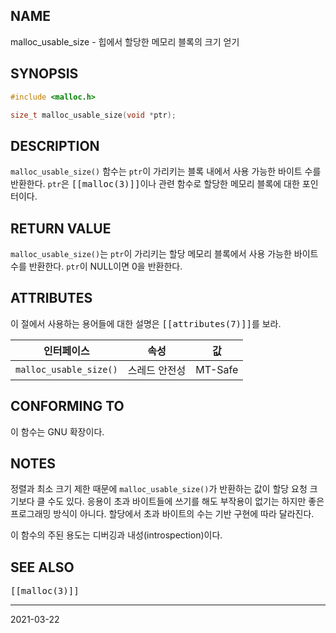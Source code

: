 ## NAME

malloc_usable_size - 힙에서 할당한 메모리 블록의 크기 얻기

## SYNOPSIS

```c
#include <malloc.h>

size_t malloc_usable_size(void *ptr);
```

## DESCRIPTION

`malloc_usable_size()` 함수는 `ptr`이 가리키는 블록 내에서 사용 가능한 바이트 수를 반환한다. `ptr`은 <tt>[[malloc(3)]]</tt>이나 관련 함수로 할당한 메모리 블록에 대한 포인터이다.

## RETURN VALUE

`malloc_usable_size()`는 `ptr`이 가리키는 할당 메모리 블록에서 사용 가능한 바이트 수를 반환한다. `ptr`이 NULL이면 0을 반환한다.

## ATTRIBUTES

이 절에서 사용하는 용어들에 대한 설명은 <tt>[[attributes(7)]]</tt>를 보라.

| 인터페이스 | 속성 | 값 |
| --- | --- | --- |
| `malloc_usable_size()` | 스레드 안전성 | MT-Safe |

## CONFORMING TO

이 함수는 GNU 확장이다.

## NOTES

정렬과 최소 크기 제한 때문에 `malloc_usable_size()`가 반환하는 값이 할당 요청 크기보다 클 수도 있다. 응용이 초과 바이트들에 쓰기를 해도 부작용이 없기는 하지만 좋은 프로그래밍 방식이 아니다. 할당에서 초과 바이트의 수는 기반 구현에 따라 달라진다.

이 함수의 주된 용도는 디버깅과 내성(introspection)이다.

## SEE ALSO

<tt>[[malloc(3)]]</tt>

----

2021-03-22
